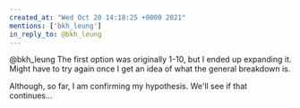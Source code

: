 ```yaml
---
created_at: "Wed Oct 20 14:18:25 +0000 2021"
mentions: ['bkh_leung']
in_reply_to: @bkh_leung
---
```


@bkh_leung The first option was originally 1-10, but I ended up expanding it. Might have to try again once I get an idea of what the general breakdown is.

Although, so far, I am confirming my hypothesis. We'll see if that continues...